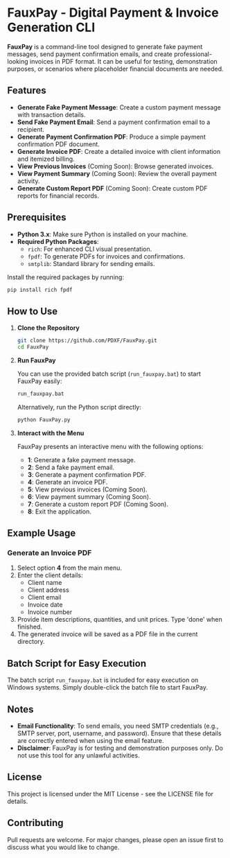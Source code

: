 # FauxPay - Digital Payment & Invoice Generation CLI

**FauxPay** is a command-line tool designed to generate fake payment messages, send payment confirmation emails, and create professional-looking invoices in PDF format. It can be useful for testing, demonstration purposes, or scenarios where placeholder financial documents are needed.

## Features

- **Generate Fake Payment Message**: Create a custom payment message with transaction details.
- **Send Fake Payment Email**: Send a payment confirmation email to a recipient.
- **Generate Payment Confirmation PDF**: Produce a simple payment confirmation PDF document.
- **Generate Invoice PDF**: Create a detailed invoice with client information and itemized billing.
- **View Previous Invoices** (Coming Soon): Browse generated invoices.
- **View Payment Summary** (Coming Soon): Review the overall payment activity.
- **Generate Custom Report PDF** (Coming Soon): Create custom PDF reports for financial records.

## Prerequisites

- **Python 3.x**: Make sure Python is installed on your machine.
- **Required Python Packages**:
  - `rich`: For enhanced CLI visual presentation.
  - `fpdf`: To generate PDFs for invoices and confirmations.
  - `smtplib`: Standard library for sending emails.

Install the required packages by running:

```sh
pip install rich fpdf
```

## How to Use

1. **Clone the Repository**

   ```sh
   git clone https://github.com/PDXF/FauxPay.git
   cd FauxPay
   ```

2. **Run FauxPay**

   You can use the provided batch script (`run_fauxpay.bat`) to start FauxPay easily:

   ```sh
   run_fauxpay.bat
   ```

   Alternatively, run the Python script directly:

   ```sh
   python FauxPay.py
   ```

3. **Interact with the Menu**

   FauxPay presents an interactive menu with the following options:
   - **1**: Generate a fake payment message.
   - **2**: Send a fake payment email.
   - **3**: Generate a payment confirmation PDF.
   - **4**: Generate an invoice PDF.
   - **5**: View previous invoices (Coming Soon).
   - **6**: View payment summary (Coming Soon).
   - **7**: Generate a custom report PDF (Coming Soon).
   - **8**: Exit the application.

## Example Usage

### Generate an Invoice PDF

1. Select option **4** from the main menu.
2. Enter the client details:
   - Client name
   - Client address
   - Client email
   - Invoice date
   - Invoice number
3. Provide item descriptions, quantities, and unit prices. Type 'done' when finished.
4. The generated invoice will be saved as a PDF file in the current directory.

## Batch Script for Easy Execution

The batch script `run_fauxpay.bat` is included for easy execution on Windows systems. Simply double-click the batch file to start FauxPay.

## Notes

- **Email Functionality**: To send emails, you need SMTP credentials (e.g., SMTP server, port, username, and password). Ensure that these details are correctly entered when using the email feature.
- **Disclaimer**: FauxPay is for testing and demonstration purposes only. Do not use this tool for any unlawful activities.

## License

This project is licensed under the MIT License - see the LICENSE file for details.

## Contributing

Pull requests are welcome. For major changes, please open an issue first to discuss what you would like to change.


